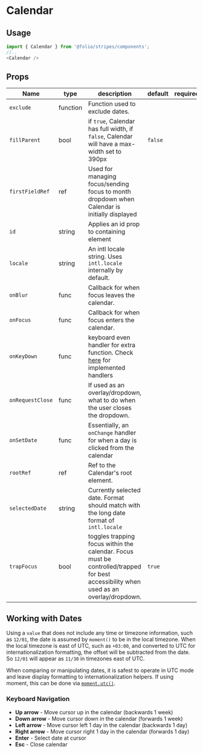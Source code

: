 # Calendar
## Usage

```js
import { Calendar } from '@folio/stripes/components';
//..
<Calendar />
```

## Props

Name | type | description | default | required
--- | --- | --- | --- | ---
`exclude` | function | Function used to exclude dates. |
`fillParent` | bool | if `true`, Calendar has full width, if `false`, Calendar will have a max-width set to 390px | `false` | 
`firstFieldRef` | ref | Used for managing focus/sending focus to month dropdown when Calendar is initially displayed | | 
`id` | string | Applies an id prop to containing element | |  
`locale`| string | An intl locale string. Uses `intl.locale` internally by default. |  | 
`onBlur`| func | Callback for when focus leaves the calendar. | |
`onFocus`| func | Callback for when focus enters the calendar. | |
`onKeyDown`| func | keyboard even handler for extra function. Check [here](#keyboard-navigation) for implemented handlers | | 
`onRequestClose` | func | If used as an overlay/dropdown, what to do when the user closes the dropdown. | |
`onSetDate` | func | Essentially, an `onChange` handler for when a day is clicked from the calendar | | 
`rootRef` | ref | Ref to the Calendar's root element. | |
`selectedDate` | string | Currently selected date. Format should match with the long date format of `intl.locale` | | 
`trapFocus` | bool | toggles trapping focus within the calendar. Focus must be controlled/trapped for best accessibility when used as an overlay/dropdown. | `true` | 

<!-- dateFormat: PropTypes.string, -->

## Working with Dates

Using a `value` that does not include any time or timezone
information, such as `12/01`, the date is assumed by `moment()` to be
in the local timezone. When the local timezone is east of UTC, such as
`+03:00`, and converted to UTC for internationalization formatting,
the offset will be subtracted from the date. So `12/01` will appear as
`11/30` in timezones east of UTC.

When comparing or manipulating dates, it is safest to operate in UTC
mode and leave display formatting to internationalization helpers. If
using moment, this can be done via
[`moment.utc()`](http://momentjs.com/docs/#/parsing/utc/).

### Keyboard Navigation
* **Up arrow** - Move cursor up in the calendar (backwards 1 week)
* **Down arrow** - Move cursor down in the calendar (forwards 1 week)
* **Left arrow** - Move cursor left 1 day in the calendar (backwards 1 day)
* **Right arrow** - Move cursor right 1 day in the calendar (forwards 1 day)
* **Enter** - Select date at cursor
* **Esc** - Close calendar

